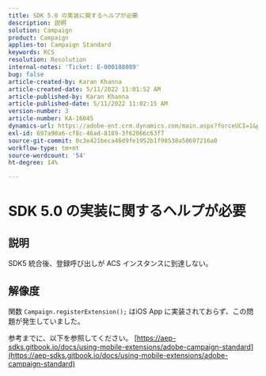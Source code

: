 ```yaml
---
title: SDK 5.0 の実装に関するヘルプが必要
description: 説明
solution: Campaign
product: Campaign
applies-to: Campaign Standard
keywords: KCS
resolution: Resolution
internal-notes: 'Ticket: E-000188089'
bug: false
article-created-by: Karan Khanna
article-created-date: 5/11/2022 11:01:52 AM
article-published-by: Karan Khanna
article-published-date: 5/11/2022 11:02:15 AM
version-number: 3
article-number: KA-16045
dynamics-url: https://adobe-ent.crm.dynamics.com/main.aspx?forceUCI=1&pagetype=entityrecord&etn=knowledgearticle&id=4c3b63be-19d1-ec11-a7b5-00224809c556
exl-id: 697a90a6-cf8c-46ad-8189-3f62066c63f7
source-git-commit: 0c3e421beca46d9fe1952b1f98538a50697216a0
workflow-type: tm+mt
source-wordcount: '54'
ht-degree: 14%

---
```


# SDK 5.0 の実装に関するヘルプが必要

## 説明


SDK5 統合後、登録呼び出しが ACS インスタンスに到達しない。


## 解像度


関数 `Campaign.registerExtension();` はiOS App に実装されておらず、この問題が発生していました。

参考までに、以下を参照してください。 [https://aep-sdks.gitbook.io/docs/using-mobile-extensions/adobe-campaign-standard](https://aep-sdks.gitbook.io/docs/using-mobile-extensions/adobe-campaign-standard)
